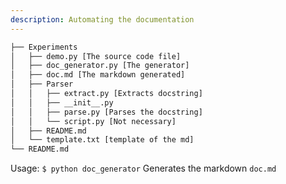 ```yaml
---
description: Automating the documentation
---
```

```bash
├── Experiments
│   ├── demo.py [The source code file]
│   ├── doc_generator.py [The generator]
│   ├── doc.md [The markdown generated]
│   ├── Parser
│   │   ├── extract.py [Extracts docstring]
│   │   ├── __init__.py
│   │   ├── parse.py [Parses the docstring]
│   │   └── script.py [Not necessary]
│   ├── README.md
│   └── template.txt [template of the md]
└── README.md
```

Usage: `$ python doc_generator`
Generates the markdown `doc.md`
